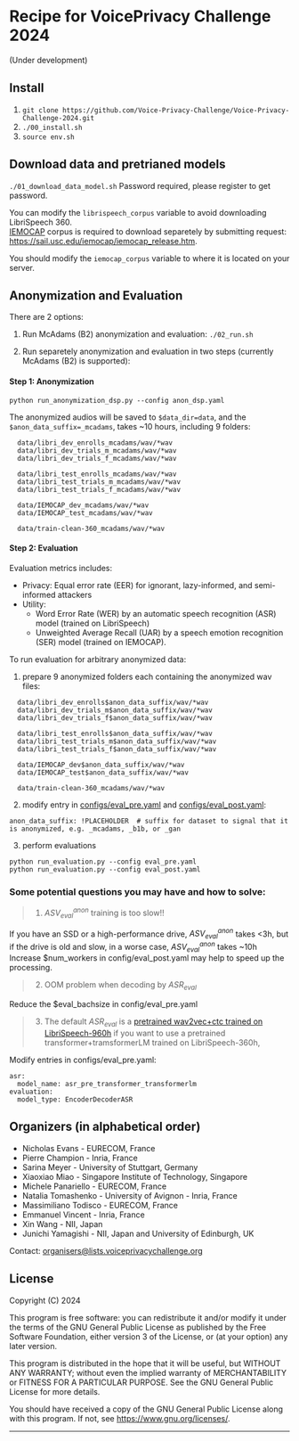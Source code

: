 # Recipe for VoicePrivacy Challenge 2024 
(Under development)

## Install

1. `git clone https://github.com/Voice-Privacy-Challenge/Voice-Privacy-Challenge-2024.git`
2. `./00_install.sh`
3. `source env.sh`

## Download data and pretrianed models

`./01_download_data_model.sh` 
Password required, please register to get password.  

You can modify the `librispeech_corpus` variable to avoid downloading LibriSpeech 360.  
[IEMOCAP](https://sail.usc.edu/iemocap/iemocap_release.htm) corpus is required to download separetely by submitting request: https://sail.usc.edu/iemocap/iemocap_release.htm.

You should modify the `iemocap_corpus` variable to where it is located on your server.

## Anonymization and Evaluation
There are 2 options: 
1.  Run McAdams (B2) anonymization and evaluation: `./02_run.sh`

2.  Run separetely anonymization and evaluation in two steps (currently McAdams (B2) is supported):


#### Step 1: Anonymization
```
python run_anonymization_dsp.py --config anon_dsp.yaml
```
The anonymized audios will be saved to `$data_dir=data`,  and the `$anon_data_suffix=_mcadams`, takes ~10 hours, including 9 folders:

```
  data/libri_dev_enrolls_mcadams/wav/*wav
  data/libri_dev_trials_m_mcadams/wav/*wav
  data/libri_dev_trials_f_mcadams/wav/*wav

  data/libri_test_enrolls_mcadams/wav/*wav
  data/libri_test_trials_m_mcadams/wav/*wav
  data/libri_test_trials_f_mcadams/wav/*wav

  data/IEMOCAP_dev_mcadams/wav/*wav
  data/IEMOCAP_test_mcadams/wav/*wav

  data/train-clean-360_mcadams/wav/*wav
```


#### Step 2: Evaluation
Evaluation metrics includes:
- Privacy: Equal error rate (EER) for ignorant, lazy-informed, and semi-informed attackers
- Utility:
  - Word Error Rate (WER) by an automatic speech recognition (ASR) model (trained on LibriSpeech)
  - Unweighted Average Recall (UAR) by a speech emotion recognition (SER) model (trained on IEMOCAP).


To run evaluation for arbitrary anonymized data:

1. prepare 9 anonymized folders each containing the anonymized wav files:
```
  data/libri_dev_enrolls$anon_data_suffix/wav/*wav
  data/libri_dev_trials_m$anon_data_suffix/wav/*wav
  data/libri_dev_trials_f$anon_data_suffix/wav/*wav

  data/libri_test_enrolls$anon_data_suffix/wav/*wav
  data/libri_test_trials_m$anon_data_suffix/wav/*wav
  data/libri_test_trials_f$anon_data_suffix/wav/*wav

  data/IEMOCAP_dev$anon_data_suffix/wav/*wav
  data/IEMOCAP_test$anon_data_suffix/wav/*wav

  data/train-clean-360_mcadams/wav/*wav
```

2. modify entry in [configs/eval_pre.yaml](https://github.com/Voice-Privacy-Challenge/Voice-Privacy-Challenge-2024/blob/main/configs/eval_pre.yaml)
   and [configs/eval_post.yaml](https://github.com/Voice-Privacy-Challenge/Voice-Privacy-Challenge-2024/blob/main/configs/eval_post.yaml):
```
anon_data_suffix: !PLACEHOLDER  # suffix for dataset to signal that it is anonymized, e.g. _mcadams, _b1b, or _gan
```
3. perform evaluations
  ```
  python run_evaluation.py --config eval_pre.yaml
  python run_evaluation.py --config eval_post.yaml
  ```

### Some potential questions you may have and how to solve:
> 1. $ASV_{eval}^{anon}$ training is too slow!!

If you have an SSD or a high-performance drive, $ASV_{eval}^{anon}$ takes <3h, but if the drive is old and slow, in a worse case,  $ASV_{eval}^{anon}$ takes ~10h Increase $num_workers in config/eval_post.yaml may help to speed up the processing.

> 2. OOM problem when decoding by $ASR_{eval}$

Reduce the $eval_bachsize in config/eval_pre.yaml

> 3. The default $ASR_{eval}$ is a [pretrained wav2vec+ctc trained on LibriSpeech-960h](https://huggingface.co/speechbrain/asr-wav2vec2-librispeech) if you want to use a pretrained transformer+tramsformerLM trained on LibriSpeech-360h,

Modify entries in configs/eval_pre.yaml: 
```
asr:
  model_name: asr_pre_transformer_transformerlm
evaluation:
  model_type: EncoderDecoderASR
```


## Organizers (in alphabetical order)

- Nicholas Evans - EURECOM, France
- Pierre Champion - Inria, France
- Sarina Meyer - University of Stuttgart, Germany
- Xiaoxiao Miao - Singapore Institute of Technology, Singapore
- Michele Panariello - EURECOM, France
- Natalia Tomashenko - University of Avignon - Inria, France
- Massimiliano Todisco - EURECOM, France
- Emmanuel Vincent - Inria, France
- Xin Wang - NII, Japan
- Junichi Yamagishi - NII, Japan and University of Edinburgh, UK

Contact: organisers@lists.voiceprivacychallenge.org

## License

Copyright (C) 2024

This program is free software: you can redistribute it and/or modify
it under the terms of the GNU General Public License as published by
the Free Software Foundation, either version 3 of the License, or
(at your option) any later version.

This program is distributed in the hope that it will be useful,
but WITHOUT ANY WARRANTY; without even the implied warranty of
MERCHANTABILITY or FITNESS FOR A PARTICULAR PURPOSE. See the
GNU General Public License for more details.

You should have received a copy of the GNU General Public License
along with this program. If not, see <https://www.gnu.org/licenses/>.

---------------------------------------------------------------------------

